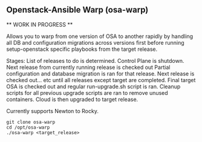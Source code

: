 ## Openstack-Ansible Warp (osa-warp)

** WORK IN PROGRESS **

Allows you to warp from one version of OSA to another rapidly
by handling all DB and configuration migrations across versions
first before running setup-openstack specific playbooks from
the target release.

Stages:
List of releases to do is determined.
Control Plane is shutdown.
Next release from currently running release is checked out
Partial configuration and database migration is ran for that release.
Next release is checked out... etc until all releases except target
are completed.
Final target OSA is checked out and regular run-upgrade.sh script is ran.
Cleanup scripts for all previous upgrade scripts are ran to remove
unused containers.
Cloud is then upgraded to target release.

Currently supports Newton to Rocky.

    git clone osa-warp
    cd /opt/osa-warp
    ./osa-warp <target_release>



